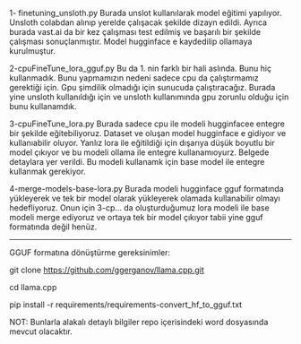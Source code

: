 1- finetuning_unsloth.py
Burada unslot kullanılarak model eğitimi yapılıyor. Unsloth colabdan alınıp yerelde çalışacak şekilde dizayn edildi. Ayrıca burada vast.ai da bir kez çalışması test edilmiş ve başarılı bir şekilde çalışması sonuçlanmıştır. Model hugginface e kaydedilip ollamaya kurulmuştur.

2-cpuFineTune_lora_gguf.py
Bu da 1. nin farklı bir hali aslında. Bunu hiç kullanmadık. Bunu yapmamızın nedeni sadece cpu da çalıştırmamız gerektiği için. Gpu şimdilik olmadığı için sunucuda çalıştıracağız. Burada yine unsloth kullanıldığı için ve unsloth kullanımında gpu zorunlu olduğu için bunu kullanamdık.

3-cpuFineTune_lora.py
Burada sadece cpu ile modeli hugginfacee entegre bir şekilde eğitebiliyoruz. Dataset ve oluşan model hugginface e gidiyoır ve kullanıabilir oluyor. Yanlız lora ile eğitildiği için dışarıya düşük boyutlu bir model çıkıyor ve bu modeli ollama ile entegre kullanamıoyurz. Belgede detaylara yer verildi. Bu modeli kullanamk için base model ile entegre kullanmak gerekiyor.

4-merge-models-base-lora.py
Burada modeli hugginface gguf formatında yükleyerek ve tek bir model olarak yükleyerek olamada kullanabilir olmayı hedefliyoruz. Onun için 3-cp... da oluşturduğumuz lora modeli ile base modeli merge ediyoruz ve ortaya tek bir model çıkıyor tabii yine gguf formatında değil henüz.

-------------
GGUF formatına dönüştürme
gereksinimler:

git clone https://github.com/ggerganov/llama.cpp.git

cd llama.cpp

pip install -r requirements/requirements-convert_hf_to_gguf.txt





NOT: 
Bunlarla alakalı detaylı bilgiler repo içerisindeki word dosyasında mevcut olacaktır.
